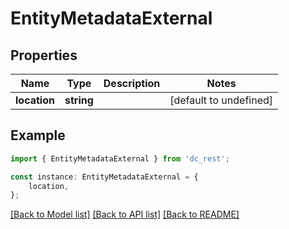 # EntityMetadataExternal


## Properties

Name | Type | Description | Notes
------------ | ------------- | ------------- | -------------
**location** | **string** |  | [default to undefined]

## Example

```typescript
import { EntityMetadataExternal } from 'dc_rest';

const instance: EntityMetadataExternal = {
    location,
};
```

[[Back to Model list]](../README.md#documentation-for-models) [[Back to API list]](../README.md#documentation-for-api-endpoints) [[Back to README]](../README.md)
